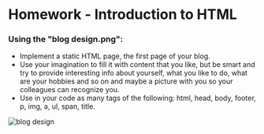 # Homework - Introduction to HTML
### Using the "blog design.png":

* Implement a static HTML page, the first page of your blog.
* Use your imagination to fill it with content that you like, but be smart and try to provide interesting info about yourself, what you like to do, what are your hobbies and so on and maybe a picture with you so your colleagues can recognize you.
* Use in your code as many tags of the following: html, head, body, footer, p, img, a, ul, span, title.

![blog design](https://github.com/dianarrugea/html_css_sc_inf/assets/64359516/935e48c6-d492-4b14-9b6f-d23cf7ad99f1)
